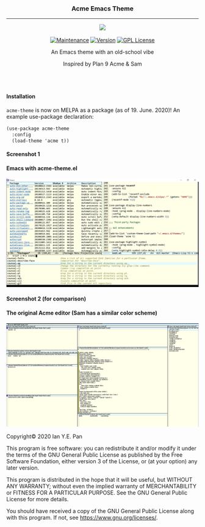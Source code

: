 <h3 align="center">Acme Emacs Theme</h3>
<hr/>


<p align="center">
  <img src="https://upload.wikimedia.org/wikipedia/commons/thumb/0/08/EmacsIcon.svg/120px-EmacsIcon.svg.png" />
</p>

<p align="center">
<a href="https://github.com/ianpan870102/wilmersdorf-emacs-theme"><img src="https://img.shields.io/badge/Maintained%3F-yes-green.svg" alt="Maintenance"></a>
<a href="https://github.com/ianpan870102/acme-emacs-theme"><img src="https://img.shields.io/github/release/ianpan870102/acme-emacs-theme" alt="Version"></a>
<a href="https://www.gnu.org/licenses/gpl-3.0"><img src="https://img.shields.io/badge/License-GPL%20v3-blue.svg" alt="GPL License"></a>
</p>

<p align="center">An Emacs theme with an old-school vibe</p>

<p align="center">Inspired by Plan 9 Acme & Sam</p>

<br/>
<br/>

#### Installation

`acme-theme` is now on MELPA as a package (as of 19. June. 2020)! An example use-package declaration:

```emacs-lisp
(use-package acme-theme
  :config
  (load-theme 'acme t))
```

#### Screenshot 1
#### Emacs with acme-theme.el

![alt text](./acme-emacs.png)

#### Screenshot 2 (for comparison)
#### The original Acme editor (Sam has a similar color scheme)

![alt text](./acme-og.png)

Copyright© 2020 Ian Y.E. Pan

This program is free software: you can redistribute it and/or modify
it under the terms of the GNU General Public License as published by
the Free Software Foundation, either version 3 of the License, or (at
your option) any later version.

This program is distributed in the hope that it will be useful, but
WITHOUT ANY WARRANTY; without even the implied warranty of
MERCHANTABILITY or FITNESS FOR A PARTICULAR PURPOSE. See the GNU
General Public License for more details.

You should have received a copy of the GNU General Public License
along with this program. If not, see https://www.gnu.org/licenses/.
